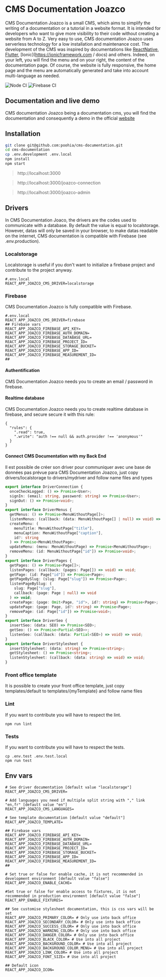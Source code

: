 # CMS Documentation Joazco

CMS Documentation Joazco is a small CMS, which aims to simplify the writing of a documentation or a tutorial in a website format. It is intended for developers who want to give more visibility to their code without creating a website from A to Z.
Very easy to use, CMS documentation Joazco uses serverless technology for a low installation and maintenance cost. The development of the CMS was inspired by documentations like [ReactNative](https://reactnative.dev/docs/getting-started), [Flutter](https://flutter.dev/docs), [Ionic](https://ionicframework.com / docs) and others. Indeed, on your left, you will find the menu and on your right, the content of the documentation page.
Of course, the website is fully responsive, the home page and the menu are automatically generated and take into account multi-language as needed.

![Node CI](https://github.com/poohia/cms-documentation/workflows/Node%20CI/badge.svg)
![Firebase CI](https://github.com/poohia/cms-documentation/workflows/Deploy%20to%20Firebase%20Hosting%20on%20merge/badge.svg)

## Documentation and live demo

CMS documentation Joazco being a documentation cms, you will find the documentation and consequently a demo in the official [website](https://cms-documentation.joazco.com/)

## Installation

```sh
git clone git@github.com:poohia/cms-documentation.git
cd cms-documentation
cp .env.development .env.local
npm install
npm start
```

> http://localhost:3000

> http://localhost:3000/joazco-connection

> http://localhost:3000/joazco-admin

## Drivers

In CMS Documentation Joaco, the drivers are the codes used to communicate with a database. By default the value is equal to localstorage. However, datas will only be saved in your browser, to make datas readable on the internet, CMS documentation is compatible with Firebase (see .env.production).

### Localstorage

Localstorage is useful if you don't want to initialize a firebase project and contribute to the project anyway.

```
#.env.local
REACT_APP_JOAZCO_CMS_DRIVER=localstorage
```

### Firebase

CMS Documentation Joazco is fully compatible with Firebase.

```
#.env.local
REACT_APP_JOAZCO_CMS_DRIVER=firebase
## Firebase vars
REACT_APP_JOAZCO_FIREBASE_API_KEY=
REACT_APP_JOAZCO_FIREBASE_AUTH_DOMAIN=
REACT_APP_JOAZCO_FIREBASE_DATABASE_URL=
REACT_APP_JOAZCO_FIREBASE_PROJECT_ID=
REACT_APP_JOAZCO_FIREBASE_STORAGE_BUCKET=
REACT_APP_JOAZCO_FIREBASE_APP_ID=
REACT_APP_JOAZCO_FIREBASE_MEASUREMENT_ID=
##
```

#### Authentification

CMS Documentation Joazco needs you to create an email / password in firebase.

#### Realtime database

CMS Documentation Joazco needs you to create realtime database in firebase, and secure secure it with this rule:

```
{
  "rules": {
    ".read": true,
    ".write": "auth !== null && auth.provider !== 'anonymous'"
  }
}
```

#### Connect CMS Documentation with my Back End

Il est possible de créer son driver pour communiquer avec une base de données pas prévue para CMS Documentation Joazco, just copy drivers/localstorage to drivers/mydriver and follow name files and types

```typescript
export interface DriverConnection {
  onceCheckLogged: () => Promise<User>;
  signIn: (email: string, password: string) => Promise<User>;
  signOut: () => Promise<void>;
}
export interface DriverMenus {
  getMenus: () => Promise<MenuWithoutPage[]>;
  listenMenus: (callback: (data: MenuWithoutPage[] | null) => void) => void;
  createMenu: (
    menuTitle: MenuWithoutPage["title"],
    menuCaption: MenuWithoutPage["caption"],
    id?: string
  ) => Promise<MenuWithoutPage>;
  updateMenu: (menu: MenuWithoutPage) => Promise<MenuWithoutPage>;
  removeMenu: (id: MenuWithoutPage["id"]) => Promise<void>;
}
export interface DriverPages {
  getPages: () => Promise<Page[]>;
  listenPages: (callback: (pages: Page[]) => void) => void;
  getPage: (id: Page["id"]) => Promise<Page>;
  getPageBySlug: (slug: Page["slug"]) => Promise<Page>;
  listenPageBySlug: (
    slug: Page["slug"],
    callback: (page: Page | null) => void
  ) => void;
  createPage: (page: Omit<Page, "id">, id?: string) => Promise<Page>;
  updatePage: (page: Page, id?: string) => Promise<Page>;
  removePage: (id: Page["id"]) => Promise<void>;
}
export interface DriverSeo {
  insertSeo: (data: SEO) => Promise<SEO>;
  getSeo: () => Promise<Partial<SEO>>;
  listenSeo: (callback: (data: Partial<SEO>) => void) => void;
}
export interface DriverStylesheet {
  insertStylesheet: (data: string) => Promise<string>;
  getStylesheet: () => Promise<string>;
  listenStylesheet: (callback: (data: string) => void) => void;
}
```

### Front office template

It is possible to create your front office template, just copy templates/default to templates/{myTemplate} and follow name files

### Lint

If you want to contribute you will have to respect the lint.

```
npm run lint
```

### Tests

If you want to contribute you will have to respect the tests.

```
cp .env.test .env.test.local
npm run test
```

## Env vars

```
# See driver documentation [default value "localstorage"]
REACT_APP_JOAZCO_CMS_DRIVER=

# Add languages you need if multiple split string with "," link "en,fr" [default value "en"]
REACT_APP_JOAZCO_CMS_LANGUAGES=

# See template documentation [default value "default"]
REACT_APP_JOAZCO_TEMPLATE=

## Firebase vars
REACT_APP_JOAZCO_FIREBASE_API_KEY=
REACT_APP_JOAZCO_FIREBASE_AUTH_DOMAIN=
REACT_APP_JOAZCO_FIREBASE_DATABASE_URL=
REACT_APP_JOAZCO_FIREBASE_PROJECT_ID=
REACT_APP_JOAZCO_FIREBASE_STORAGE_BUCKET=
REACT_APP_JOAZCO_FIREBASE_APP_ID=
REACT_APP_JOAZCO_FIREBASE_MEASUREMENT_ID=
##

# Set true or false for enable cache, it is not recommended in development environment [default value "false"]
REACT_APP_JOAZCO_ENABLE_CACHE=

#Set true or false for enable access to fixtures, it is not recommended in production environment [default value "false"]
REACT_APP_ENABLE_FIXTURES=

## See customise stylesheet documentation, this is css vars will be set
REACT_APP_JOAZCO_PRIMARY_COLOR= # Only use into back office
REACT_APP_JOAZCO_SECONDARY_COLOR= # Only use into back office
REACT_APP_JOAZCO_SUCCESS_COLOR= # Only use into back office
REACT_APP_JOAZCO_WARNING_COLOR= # Only use into back office
REACT_APP_JOAZCO_DANGER_COLOR= # Only use into back office
REACT_APP_JOAZCO_BLACK_COLOR= # Use into all project
REACT_APP_JOAZCO_BACKGROUND_COLOR= # Use into all project
REACT_APP_JOAZCO_BACKGROUND_COLOR_MENU= # Use into all project
REACT_APP_JOAZCO_LINK_COLOR= # Use into all project
REACT_APP_JOAZCO_FONT_SIZE= # Use into all project

## Default icon
REACT_APP_JOAZCO_ICON=
```
